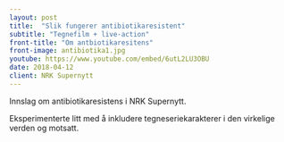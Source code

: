 ```yaml
---
layout: post
title:  "Slik fungerer antibiotikaresistent"
subtitle: "Tegnefilm + live-action"
front-title: "Om antbiotikaresitens"
front-image: antibiotika1.jpg
youtube: https://www.youtube.com/embed/6utL2LU3OBU
date: 2018-04-12
client: NRK Supernytt
---
```


Innslag om antibiotikaresistens i NRK Supernytt.

Eksperimenterte litt med å inkludere tegneseriekarakterer i den virkelige verden og motsatt.